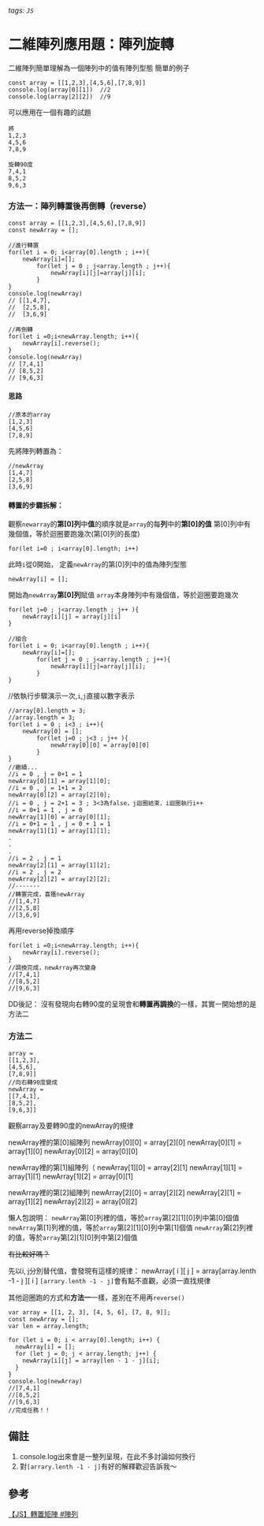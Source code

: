 ###### tags: `JS`
# 二維陣列應用題：陣列旋轉

二維陣列簡單理解為一個陣列中的值有陣列型態
簡單的例子
```
const array = [[1,2,3],[4,5,6],[7,8,9]]
console.log(array[0][1])  //2
console.log(array[2][2])  //9
```

可以應用在一個有趣的試題
```
將 
1,2,3
4,5,6
7,8,9

旋轉90度
7,4,1
8,5,2
9,6,3
```
### 方法一：陣列轉置後再倒轉（reverse）
```
const array = [[1,2,3],[4,5,6],[7,8,9]]
const newArray = [];

//進行轉置
for(let i = 0; i<array[0].length ; i++){
    newArray[i]=[];
        for(let j = 0 ; j<array.length ; j++){
            newArray[i][j]=array[j][i];
        }
}
console.log(newArray) 
// [[1,4,7],
//  [2,5,8],
//  [3,6,9]

//再倒轉
for(let i =0;i<newArray.length; i++){
    newArray[i].reverse();
}
console.log(newArray)
// [7,4,1]
// [8,5,2]
// [9,6,3]
```

#### 思路

```
//原本的array
[1,2,3]
[4,5,6]
[7,8,9]
```
先將陣列轉置為：
```
//newArray
[1,4,7]
[2,5,8]
[3,6,9]
```
#### 轉置的步驟拆解：
觀察`newarray`的**第[0]列**中**值**的順序就是`array`的每**列**中的**第[0]的值**
第[0]列中有幾個值，等於迴圈要跑幾次(第[0]列的長度)
```
for(let i=0 ; i<array[0].length; i++)
```
此時`i`從0開始，
定義`newArray`的第[0]列中的值為陣列型態
```
newArray[i] = [];
```

開始為`newArray`**第[0]列**賦值
`array`本身陣列中有幾個值，等於迴圈要跑幾次
```
for(let j=0 ; j<array.length ; j++ ){
    newArray[i][j] = array[j][i]
}
```


```
//組合
for(let i = 0; i<array[0].length ; i++){
    newArray[i]=[];
        for(let j = 0 ; j<array.length ; j++){
            newArray[i][j]=array[j][i];
        }
}
```
//依執行步驟演示一次,`i`,`j`直接以數字表示
```
//array[0].length = 3;
//array.length = 3;
for(let i = 0 ; i<3 ; i++){
    newArray[0] = [];
        for(let j=0 ; j<3 ; j++ ){
            newArray[0][0] = array[0][0]
        }
}
//繼續...
//i = 0 , j = 0+1 = 1
newArray[0][1] = array[1][0];
//i = 0 , j = 1+1 = 2
newArray[0][2] = array[2][0]; 
//i = 0 , j = 2+1 = 3 ; 3<3為false，j迴圈結束，i迴圈執行i++
//i = 0+1 = 1 , j = 0
newArray[1][0] = array[0][1];
//i = 0+1 = 1 , j = 0 + 1 = 1
newArray[1][1] = array[1][1];
.
.
.
//i = 2 , j = 1
newArray[2][1] = array[1][2];
//i = 2 , j = 2
newArray[2][2] = array[2][2];
//-------
//轉置完成，喜獲newArray
//[1,4,7]
//[2,5,8]
//[3,6,9]
```

再用reverse掉換順序
```
for(let i =0;i<newArray.length; i++){
    newArray[i].reverse();
}
//調換完成，newArray再次變身
//[7,4,1]
//[8,5,2]
//[9,6,3]
```

DD後記：
沒有發現向右轉90度的呈現會和**轉置再調換**的一樣，其實一開始想的是方法二


### 方法二

```
array = 
[[1,2,3],
[4,5,6],
[7,8,9]]
//向右轉90度變成
newArray =
[[7,4,1],
[8,5,2],
[9,6,3]]
```
觀察array及要轉90度的newArray的規律

newArray裡的第[0]組陣列
newArray[0][0] = array[2][0]
newArray[0][1] = array[1][0]
newArray[0][2] = array[0][0]

newArray裡的第[1]組陣列（
newArray[1][0] = array[2][1]
newArray[1][1] = array[1][1]
newArray[1][2] = array[0][1]

newArray裡的第[2]組陣列
newArray[2][0] = array[2][2]
newArray[2][1] = array[1][2]
newArray[2][2] = array[0][2]

懶人包說明：
`newArray`第[0]列裡的值，等於`array`第[2][1][0]列中第[0]個值
`newArray`第[1]列裡的值，等於`array`第[2][1][0]列中第[1]個值
`newArray`第[2]列裡的值，等於`array`第[2][1][0]列中第[2]個值

~~有比較好嗎？~~

先以i, j分別替代值，會發現有這樣的規律：
newArray[ i ][ j ] = array[array.lenth -1 - j ][ i ]
`[arrary.lenth -1 - j]`會有點不直觀，必須一直找規律

其他迴圈跑的方式和**方法一**一樣，差別在不用再`reverse()`

```
var array = [[1, 2, 3], [4, 5, 6], [7, 8, 9]];
const newArray = [];
var len = array.length;

for (let i = 0; i < array[0].length; i++) {
  newArray[i] = [];
  for (let j = 0; j < array.length; j++) {
    newArray[i][j] = array[len - 1 - j][i];
  }
}
console.log(newArray)
//[7,4,1]
//[8,5,2]
//[9,6,3]
//完成任務！！
```

備註
--
1. console.log出來會是一整列呈現，在此不多討論如何換行
2. 對`[arrary.lenth -1 - j]`有好的解釋歡迎告訴我～

參考
--
[【JS】轉置矩陣 #陣列](https://www.itread01.com/content/1542810303.html)












